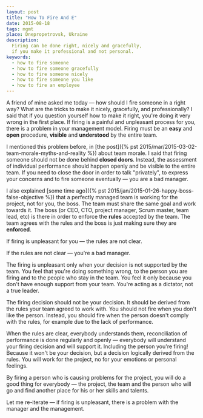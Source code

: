 ```yaml
---
layout: post
title: "How To Fire And E"
date: 2015-08-18
tags: mgmt
place: Dnepropetrovsk, Ukraine
description:
  Firing can be done right, nicely and gracefully,
  if you make it professional and not personal.
keywords:
  - how to fire someone
  - how to fire someone gracefully
  - how to fire someone nicely
  - how to fire someone you like
  - how to fire an employee
---
```


A friend of mine asked me today &mdash; how should I fire
someone in a right way? What are the tricks to make it nicely,
gracefully, and professionally? I said that if you question yourself
how to make it right, you're doing it very wrong in the first place.
If firing is a painful and unpleasant process for you, there is
a problem in your management model. Firing must be an **easy**
and **open** procedure, **visible** and **understood** by the entire team.

<!--more-->

I mentioned this problem before, in
[the post]({% pst 2015/mar/2015-03-02-team-morale-myths-and-reality %}) about team morale.
I said that firing someone should not be done behind **closed doors**.
Instead, the assessment of individual performance should
happen openly and be visible to the entire team. If you need to close
the door in order to talk "privately", to express your concerns and
to fire someone eventually &mdash; you are a bad manager.

I also explained [some time ago]({% pst 2015/jan/2015-01-26-happy-boss-false-objective %})
that a perfectly managed team is working for the project, not for you, the boss.
The team must share the same goal and work towards it. The boss (or CEO,
CTO, project manager, Scrum master, team lead, etc) is there in order
to enforce the **rules** accepted by the team. The team agrees with the rules
and the boss is just making sure they are **enforced**.

If firing is unpleasant for you &mdash; the rules are not clear.

If the rules are not clear &mdash; you're a bad manager.

The firing is unpleasant only when your decision is not supported by the team.
You feel that you're doing something wrong, to the person you are firing and
to the people who stay in the team. You feel it only because you don't have
enough support from your team. You're acting as a dictator, not a true leader.

The firing decision should not be your decision. It should be derived
from the rules your team agreed to work with. You should not fire when
you don't like the person. Instead, you should fire when the person doesn't
comply with the rules, for example due to the lack of performance.

When the rules are clear, everybody understands them, reconciliation of
performance is done regularly and openly &mdash; everybody will understand
your firing decision and will support it. Including the person you're firing!
Because it won't be your decision, but a decision logically derived
from the rules. You will work for the project, no for your emotions or
personal feelings.

By firing a person who is causing problems for the project,
you will do a good thing for everybody &mdash; the project, the team and the
person who will go and find another place for his or her skills and talents.

Let me re-iterate &mdash; if firing is unpleasant, there is a problem
with the manager and the management.
